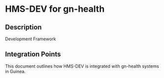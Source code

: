 # HMS-DEV for gn-health

## Description

Development Framework

## Integration Points

This document outlines how HMS-DEV is integrated with gn-health systems in Guinea.
